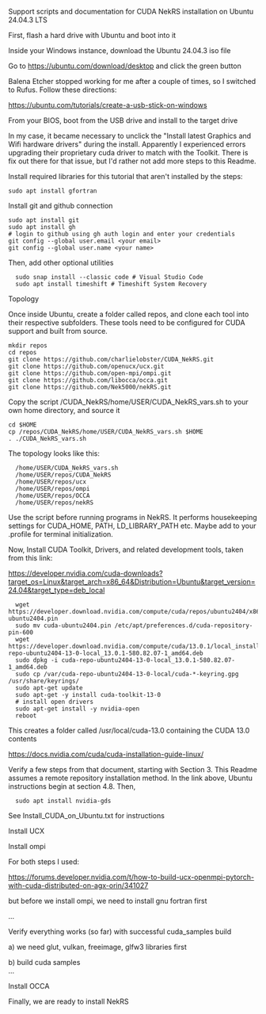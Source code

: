Support scripts and documentation for CUDA NekRS installation on Ubuntu 24.04.3 LTS

First, flash a hard drive with Ubuntu and boot into it

  Inside your Windows instance, download the Ubuntu 24.04.3 iso file

  Go to https://ubuntu.com/download/desktop and click the green button

  Balena Etcher stopped working for me after a couple of times, so I switched to Rufus. Follow these directions:
  
  https://ubuntu.com/tutorials/create-a-usb-stick-on-windows

  From your BIOS, boot from the USB drive and install to the target drive

  In my case, it became necessary to unclick the "Install latest Graphics and Wifi hardware drivers" during the install.
  Apparently I experienced errors upgrading their proprietary cuda driver to match with the Toolkit. 
  There is fix out there for that issue, but I'd rather not add more steps to this Readme.

Install required libraries for this tutorial that aren't installed by the steps:
       
    sudo apt install gfortran

Install git and github connection

    sudo apt install git         
    sudo apt install gh         
    # login to github using gh auth login and enter your credentials
    git config --global user.email <your email>
    git config --global user.name <your name>

Then, add other optional utilities
   
      sudo snap install --classic code # Visual Studio Code
      sudo apt install timeshift # Timeshift System Recovery

Topology

Once inside Ubuntu, create a folder called repos, and clone each tool into their respective subfolders. These tools need to be configured for CUDA support and built from source.

    mkdir repos
    cd repos
    git clone https://github.com/charlielobster/CUDA_NekRS.git
    git clone https://github.com/openucx/ucx.git
    git clone https://github.com/open-mpi/ompi.git
    git clone https://github.com/libocca/occa.git
    git clone https://github.com/Nek5000/nekRS.git
      
Copy the script /CUDA_NekRS/home/USER/CUDA_NekRS_vars.sh to your own home directory, and source it

    cd $HOME
    cp /repos/CUDA_NekRS/home/USER/CUDA_NekRS_vars.sh $HOME
    . ./CUDA_NekRS_vars.sh       

The topology looks like this:

      /home/USER/CUDA_NekRS_vars.sh
      /home/USER/repos/CUDA_NekRS
      /home/USER/repos/ucx
      /home/USER/repos/ompi
      /home/USER/repos/OCCA
      /home/USER/repos/nekRS
      
Use the script before running programs in NekRS. It performs housekeeping settings for CUDA_HOME, PATH, LD_LIBRARY_PATH etc. Maybe add to your .profile for terminal initialization. 


Now, Install CUDA Toolkit, Drivers, and related development tools, taken from this link:

https://developer.nvidia.com/cuda-downloads?target_os=Linux&target_arch=x86_64&Distribution=Ubuntu&target_version=24.04&target_type=deb_local
    
      wget https://developer.download.nvidia.com/compute/cuda/repos/ubuntu2404/x86_64/cuda-ubuntu2404.pin
      sudo mv cuda-ubuntu2404.pin /etc/apt/preferences.d/cuda-repository-pin-600
      wget https://developer.download.nvidia.com/compute/cuda/13.0.1/local_installers/cuda-repo-ubuntu2404-13-0-local_13.0.1-580.82.07-1_amd64.deb
      sudo dpkg -i cuda-repo-ubuntu2404-13-0-local_13.0.1-580.82.07-1_amd64.deb
      sudo cp /var/cuda-repo-ubuntu2404-13-0-local/cuda-*-keyring.gpg /usr/share/keyrings/
      sudo apt-get update
      sudo apt-get -y install cuda-toolkit-13-0
      # install open drivers
      sudo apt-get install -y nvidia-open
      reboot

This creates a folder called /usr/local/cuda-13.0 containing the CUDA 13.0 contents

https://docs.nvidia.com/cuda/cuda-installation-guide-linux/

Verify a few steps from that document, starting with Section 3. This Readme assumes a remote repository installation method. In the link above, Ubuntu instructions begin at section 4.8. Then,
      
      sudo apt install nvidia-gds


      
See Install_CUDA_on_Ubuntu.txt for instructions

Install UCX

Install ompi

For both steps I used:

https://forums.developer.nvidia.com/t/how-to-build-ucx-openmpi-pytorch-with-cuda-distributed-on-agx-orin/341027


but before we install ompi, we need to install gnu fortran first

...

Verify everything works (so far) with successful cuda_samples build

  a) we need glut, vulkan, freeimage, glfw3 libraries first

  b) build cuda samples        
  ...

Install OCCA


Finally, we are ready to install NekRS

